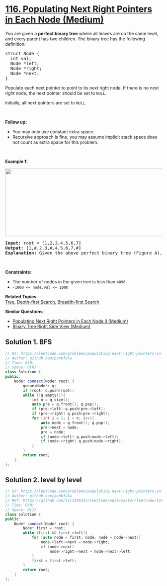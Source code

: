 # [116. Populating Next Right Pointers in Each Node (Medium)](https://leetcode.com/problems/populating-next-right-pointers-in-each-node/)

<p>You are given a <strong>perfect binary tree</strong>&nbsp;where&nbsp;all leaves are on the same level, and every parent has two children. The binary tree has the following definition:</p>

<pre>struct Node {
  int val;
  Node *left;
  Node *right;
  Node *next;
}
</pre>

<p>Populate each next pointer to point to its next right node. If there is no next right node, the next pointer should be set to <code>NULL</code>.</p>

<p>Initially, all next pointers are set to <code>NULL</code>.</p>

<p>&nbsp;</p>

<p><strong>Follow up:</strong></p>

<ul>
	<li>You may only use constant extra space.</li>
	<li>Recursive approach is fine, you may assume implicit stack space does not count as extra space for this problem.</li>
</ul>

<p>&nbsp;</p>
<p><strong>Example 1:</strong></p>

<p><img alt="" src="https://assets.leetcode.com/uploads/2019/02/14/116_sample.png" style="width: 640px; height: 218px;"></p>

<pre><strong>Input:</strong> root = [1,2,3,4,5,6,7]
<strong>Output:</strong> [1,#,2,3,#,4,5,6,7,#]
<strong>Explanation: </strong>Given the above perfect binary tree (Figure A), your function should populate each next pointer to point to its next right node, just like in Figure B. The serialized output is in level order as connected by the next pointers, with '#' signifying the end of each level.
</pre>

<p>&nbsp;</p>
<p><strong>Constraints:</strong></p>

<ul>
	<li>The number of nodes in the given tree is less than <code>4096</code>.</li>
	<li><code>-1000 &lt;= node.val &lt;= 1000</code></li>
</ul>

**Related Topics**:  
[Tree](https://leetcode.com/tag/tree/), [Depth-first Search](https://leetcode.com/tag/depth-first-search/), [Breadth-first Search](https://leetcode.com/tag/breadth-first-search/)

**Similar Questions**:
* [Populating Next Right Pointers in Each Node II (Medium)](https://leetcode.com/problems/populating-next-right-pointers-in-each-node-ii/)
* [Binary Tree Right Side View (Medium)](https://leetcode.com/problems/binary-tree-right-side-view/)

## Solution 1. BFS 


```cpp
// OJ: https://leetcode.com/problems/populating-next-right-pointers-in-each-node/
// Author: github.com/punkfulw
// Time: O(N)
// Space: O(N)
class Solution {
public:
    Node* connect(Node* root) {
        queue<Node*> q;
        if (root) q.push(root);
        while (!q.empty()){
            int n = q.size();
            auto pre = q.front(); q.pop();
            if (pre->left) q.push(pre->left);
            if (pre->right) q.push(pre->right);
            for (int i = 1; i < n; i++){
                auto node = q.front(); q.pop();
                pre->next = node;
                pre = node;
                if (node->left) q.push(node->left);
                if (node->right) q.push(node->right);
            }
        }
        return root;
    }
};
```

## Solution 2. level by level 



```cpp
// OJ: https://leetcode.com/problems/populating-next-right-pointers-in-each-node/
// Author: github.com/punkfulw
// Ref: https://github.com/lzl124631x/LeetCode/edit/master/leetcode/116.%20Populating%20Next%20Right%20Pointers%20in%20Each%20Node/README.md
// Time: O(N)
// Space: O(1)
class Solution {
public:
    Node* connect(Node* root) {
        Node* first = root;
        while (first && first->left){
            for (auto node = first; node; node = node->next){
                node->left->next = node->right;
                if (node->next)
                    node->right->next = node->next->left;
            }
            first = first->left;
        }
        return root;
    }
};
```

